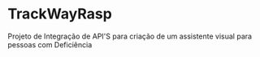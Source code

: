 # TrackWayRasp
Projeto de Integração de API'S para criação de um assistente visual para pessoas com Deficiência
